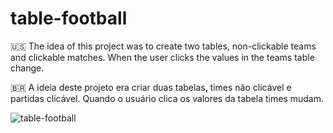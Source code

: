 # table-football
:us: The idea of this project was to create two tables, non-clickable teams and clickable matches. When the user clicks the values in the teams table change.

:brazil: A ideia deste projeto era criar duas tabelas, times não clicável e partidas clicável. Quando o usuário clica os valores da tabela times mudam.

![table-football](https://user-images.githubusercontent.com/77807737/191144908-531efb86-d4d3-4aff-a7ca-a709f22369dc.png)
